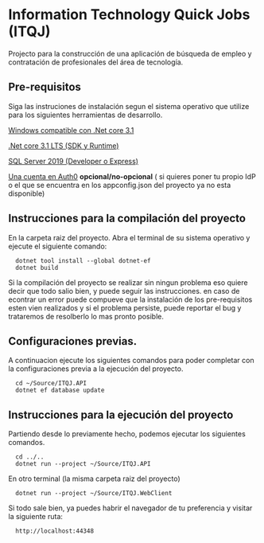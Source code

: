 # Information Technology Quick Jobs (ITQJ)
Projecto para la construcción de una aplicación de búsqueda de empleo y contratación de profesionales del área de tecnología.

## Pre-requisitos
Siga las instruciones de instalación segun el sistema operativo que utilize para los siguientes herramientas de desarrollo.

  [Windows compatible con .Net core 3.1](https://docs.microsoft.com/en-us/dotnet/core/install/windows?tabs=netcore31)
  
  [.Net core 3.1 LTS (SDK y Runtime)](https://dotnet.microsoft.com/download/dotnet-core/3.1)
  
  [SQL Server 2019 (Developer o Express)](https://www.microsoft.com/en-us/sql-server/sql-server-downloads)

  [Una cuenta en Auth0](https://auth0.com/) **opcional/no-opcional**
( si quieres poner tu propio IdP o el que se encuentra en los appconfig.json del proyecto ya no esta disponible)
## Instrucciones para la compilación del proyecto
En la carpeta raiz del proyecto.
  Abra el terminal de su sistema operativo y ejecute el siguiente comando: 

```
  dotnet tool install --global dotnet-ef
  dotnet build
```

Si la compilación del proyecto se realizar sin ningun problema eso quiere decir que todo salio bien, y puede seguir las instrucciones.
en caso de econtrar un error puede compueve que la instalación de los pre-requisitos esten vien realizados y si el problema persiste, puede reportar el bug y
trataremos de resolberlo lo mas pronto posible.

## Configuraciones previas.
A continuacion ejecute los siguientes comandos para poder completar con la configuraciones previa a la ejecución del proyecto.

```
  cd ~/Source/ITQJ.API
  dotnet ef database update
```

## Instrucciones para la ejecución del proyecto
Partiendo desde lo previamente hecho, podemos ejecutar los siguientes comandos.

```
  cd ../..
  dotnet run --project ~/Source/ITQJ.API
```

En otro terminal (la misma carpeta raiz del proyecto)
```
  dotnet run --project ~/Source/ITQJ.WebClient
```

Si todo sale bien, ya puedes habrir el navegador de tu preferencia y visitar la siguiente ruta:

```
  http://localhost:44348
```
